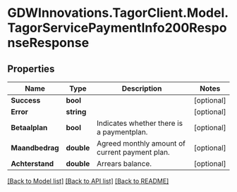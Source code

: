 # GDWInnovations.TagorClient.Model.TagorServicePaymentInfo200ResponseResponse

## Properties

Name | Type | Description | Notes
------------ | ------------- | ------------- | -------------
**Success** | **bool** |  | [optional] 
**Error** | **string** |  | [optional] 
**Betaalplan** | **bool** | Indicates whether there is a paymentplan. | [optional] 
**Maandbedrag** | **double** | Agreed monthly amount of current payment plan. | [optional] 
**Achterstand** | **double** | Arrears balance. | [optional] 

[[Back to Model list]](../README.md#documentation-for-models) [[Back to API list]](../README.md#documentation-for-api-endpoints) [[Back to README]](../README.md)

